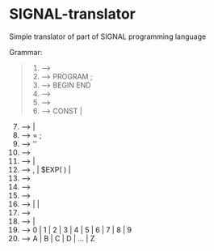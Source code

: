 # SIGNAL-translator
Simple translator of part of SIGNAL programming language

Grammar:

> 1. <signal-program> --> <program>
> 2. <program> --> PROGRAM <procedure-identifier> ; <block>
> 3. <block> --> <declarations> BEGIN <statements-list> END
> 4. <statements-list> --> <empty>
> 5. <declarations> --> <constant-declarations>
> 6. <constant-declarations> --> CONST <constant-declarations-list> | <empty>
7. <constant-declarations-list> -->
            <constant-declaration> <constant-declarations-list> 
            | <empty>
8. <constant-declaration> --> <constant-identifier> = <constant>;
9. <constant> --> '<complex-number>'
10. <complex-number> --> <left-part> <right-part> 
11. <left-part> --> <unsigned-integer> | <empty>
12. <right-part> --> ,<unsigned-integer> | $EXP( <unsigned-integer> ) | <empty>
13. <constant-identifier> --> <identifier>
14. <procedure-identifier> --> <identifier>
15. <identifier> --> <letter><string>
16. <string> --> <letter><string> | <digit><string> | <empty>
17. <unsigned-integer> --> <digit><digits-string>
18. <digits-string> --> <digit><digits-string> | <empty>
19. <digit> --> 0 | 1 | 2 | 3 | 4 | 5 | 6 | 7 | 8 | 9
20. <letter> --> A | B | C | D | ... | Z
